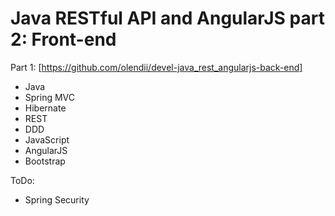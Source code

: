 # Java RESTful API and AngularJS part 2: Front-end

Part 1: [https://github.com/olendii/devel-java_rest_angularjs-back-end]
 
* Java
* Spring MVC
* Hibernate
* REST
* DDD
* JavaScript
* AngularJS
* Bootstrap

ToDo:
* Spring Security
